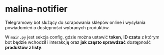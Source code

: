 # malina-notifier

Telegramowy bot służący do scrapowania sklepów online i wysyłania powiadomień o dostępności wybranych produktów.

W `main.py` jest sekcja config, gdzie można ustawić **token**, **ID czatu** z którym bot będzie wchodził i interakcję oraz **jak często sprawdzać** dostępność **produktów z listy**.

